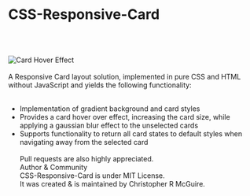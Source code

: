 
# CSS-Responsive-Card
<br/><br/>
<!--![Desktop - 1](https://user-images.githubusercontent.com/1223579/128418963-dfc4394a-b071-4192-a8e5-7f55cba63946.png)-->
![Card Hover Effect](https://user-images.githubusercontent.com/1223579/175797136-f895a5b9-54b2-4788-aaf3-2ee00a4eb8b1.gif)
<br/><br/>
A Responsive Card layout solution, implemented in pure CSS and HTML without JavaScript and yields the following functionality:
<br/><br/>
- Implementation of gradient background and card styles
- Provides a card hover over effect, increasing the card size, while applying a gaussian blur effect to the unselected cards
- Supports functionality to return all card states to default styles when navigating away from the selected card
<br/><br/>
Pull requests are also highly appreciated.<br/>
Author & Community<br/>
CSS-Responsive-Card is under MIT License.<br/>
It was created & is maintained by Christopher R McGuire.<br/>
